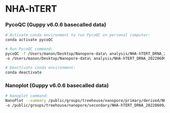 # NHA-hTERT

### PycoQC (Guppy v6.0.6 basecalled data)

```sh 
# Activate conda environment to run PycoQC on personal computer:
conda activate pycoQC

# Run PycoQC command:
pycoQC -f /Users/manon/Desktop/Nanopore-data\ analysis/NHA-hTERT_DRNA_20220609/sequencing_summary.txt \
-o /Users/manon/Desktop/Nanopore-data\ analysis/NHA-hTERT_DRNA_20220609/NHA-hTERT_DRNA_20220609_Guppy_6.0.6_basecalled_data_pycoQC_output.html

# Deactivate conda environment:
conda deactivate
```


### Nanoplot (Guppy v6.0.6 basecalled data)

```sh 
# Nanoplot command:
NanoPlot --summary /public/groups/treehouse/nanopore/primary/derived/NHA-hTERT_DRNA_20220609/NHA-hTERT_DRNA_20220609_Guppy_6.0.6_basecalled_data/sequencing_summary.txt \
-o /public/groups/treehouse/nanopore/secondary/NHA-hTERT_DRNA_20220609/Nanoplot_output
```

